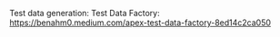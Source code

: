 Test data generation:
Test Data Factory: https://benahm0.medium.com/apex-test-data-factory-8ed14c2ca050
